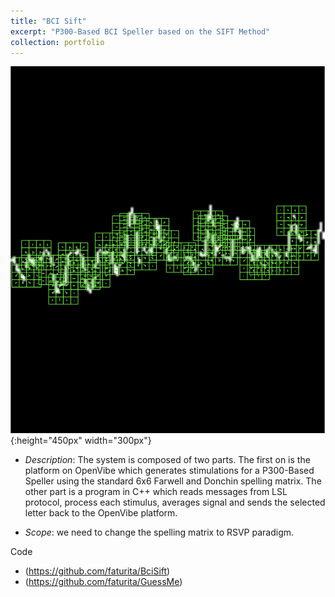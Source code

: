 ```yaml
---
title: "BCI Sift"
excerpt: "P300-Based BCI Speller based on the SIFT Method"
collection: portfolio
---
```


![Descriptor](/images/SignalWithFullDescriptors3.png){:height="450px" width="300px"}

* *Description*: The system is composed of two parts.  The first on is the platform on OpenVibe which generates stimulations for a P300-Based Speller using the standard 6x6 Farwell and Donchin spelling matrix.  The other part is a program in C++ which reads messages from LSL protocol, process each stimulus, averages signal and sends the selected letter back to the OpenVibe platform.

* *Scope*: we need to change the spelling matrix to RSVP paradigm.

Code 
* (https://github.com/faturita/BciSift)
* (https://github.com/faturita/GuessMe)






